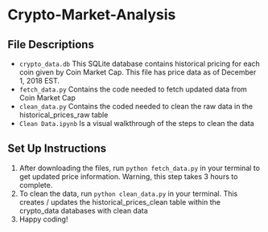 # Crypto-Market-Analysis

## File Descriptions
* `crypto_data.db` This SQLite database contains historical pricing for each coin given by Coin Market Cap. This file has price data as of December 1, 2018 EST.
* `fetch_data.py` Contains the code needed to fetch updated data from Coin Market Cap
* `clean_data.py` Contains the coded needed to clean the raw data in the historical_prices_raw table
* `Clean Data.ipynb` Is a visual walkthrough of the steps to clean the data



## Set Up Instructions
1. After downloading the files, run `python fetch_data.py` in your terminal to get updated price information. Warning, this step takes 3 hours to complete. 
2. To clean the data, run `python clean_data.py` in your terminal. This creates / updates the historical_prices_clean table within the crypto_data databases with clean data
3. Happy coding!
